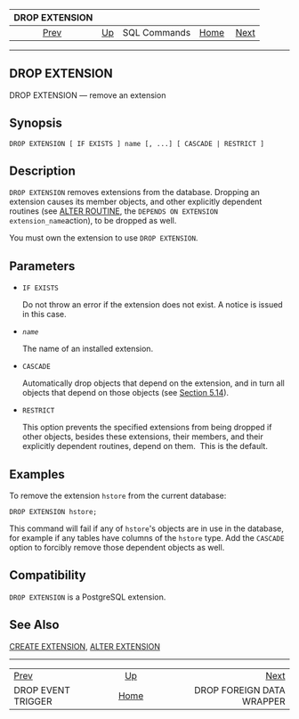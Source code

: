 <!--?xml version="1.0" encoding="UTF-8" standalone="no"?-->

|                      DROP EXTENSION                     |                                        |              |                                                       |                                                                      |
| :-----------------------------------------------------: | :------------------------------------- | :----------: | ----------------------------------------------------: | -------------------------------------------------------------------: |
| [Prev](sql-dropeventtrigger.html "DROP EVENT TRIGGER")  | [Up](sql-commands.html "SQL Commands") | SQL Commands | [Home](index.html "PostgreSQL 17devel Documentation") |  [Next](sql-dropforeigndatawrapper.html "DROP FOREIGN DATA WRAPPER") |

***

## DROP EXTENSION

DROP EXTENSION — remove an extension

## Synopsis

    DROP EXTENSION [ IF EXISTS ] name [, ...] [ CASCADE | RESTRICT ]

## Description

`DROP EXTENSION` removes extensions from the database. Dropping an extension causes its member objects, and other explicitly dependent routines (see [ALTER ROUTINE](sql-alterroutine.html "ALTER ROUTINE"), the `DEPENDS ON EXTENSION extension_name`action), to be dropped as well.

You must own the extension to use `DROP EXTENSION`.

## Parameters

* `IF EXISTS`

    Do not throw an error if the extension does not exist. A notice is issued in this case.

* *`name`*

    The name of an installed extension.

* `CASCADE`

    Automatically drop objects that depend on the extension, and in turn all objects that depend on those objects (see [Section 5.14](ddl-depend.html "5.14. Dependency Tracking")).

* `RESTRICT`

    This option prevents the specified extensions from being dropped if other objects, besides these extensions, their members, and their explicitly dependent routines, depend on them.  This is the default.

## Examples

To remove the extension `hstore` from the current database:

    DROP EXTENSION hstore;

This command will fail if any of `hstore`'s objects are in use in the database, for example if any tables have columns of the `hstore` type. Add the `CASCADE` option to forcibly remove those dependent objects as well.

## Compatibility

`DROP EXTENSION` is a PostgreSQL extension.

## See Also

[CREATE EXTENSION](sql-createextension.html "CREATE EXTENSION"), [ALTER EXTENSION](sql-alterextension.html "ALTER EXTENSION")

***

|                                                         |                                                       |                                                                      |
| :------------------------------------------------------ | :---------------------------------------------------: | -------------------------------------------------------------------: |
| [Prev](sql-dropeventtrigger.html "DROP EVENT TRIGGER")  |         [Up](sql-commands.html "SQL Commands")        |  [Next](sql-dropforeigndatawrapper.html "DROP FOREIGN DATA WRAPPER") |
| DROP EVENT TRIGGER                                      | [Home](index.html "PostgreSQL 17devel Documentation") |                                            DROP FOREIGN DATA WRAPPER |
